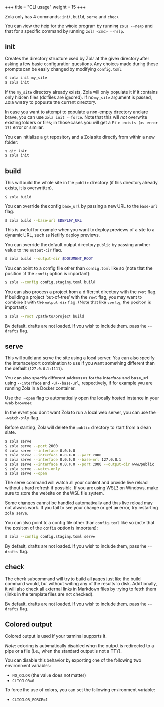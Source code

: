+++
title = "CLI usage"
weight = 15
+++

Zola only has 4 commands: `init`, `build`, `serve` and `check`.

You can view the help for the whole program by running `zola --help` and
that for a specific command by running `zola <cmd> --help`.

## init

Creates the directory structure used by Zola at the given directory after asking a few basic configuration questions.
Any choices made during these prompts can be easily changed by modifying `config.toml`.

```bash
$ zola init my_site
$ zola init
```

If the `my_site` directory already exists, Zola will only populate it if it contains only hidden files (dotfiles are ignored). If no `my_site` argument is passed, Zola will try to populate the current directory.

In case you want to attempt to populate a non-empty directory and are brave, you can use `zola init --force`. Note that this will _not_ overwrite existing folders or files; in those cases you will get a `File exists (os error 17)` error or similar.

You can initialize a git repository and a Zola site directly from within a new folder:

```bash
$ git init
$ zola init
```

## build

This will build the whole site in the `public` directory (if this directory already exists, it is overwritten).

```bash
$ zola build
```

You can override the config `base_url` by passing a new URL to the `base-url` flag.

```bash
$ zola build --base-url $DEPLOY_URL
```

This is useful for example when you want to deploy previews of a site to a dynamic URL, such as Netlify
deploy previews.

You can override the default output directory `public` by passing another value to the `output-dir` flag.

```bash
$ zola build --output-dir $DOCUMENT_ROOT
```

You can point to a config file other than `config.toml` like so (note that the position of the `config` option is important):

```bash
$ zola --config config.staging.toml build
```

You can also process a project from a different directory with the `root` flag. If building a project 'out-of-tree' with the `root` flag, you may want to combine it with the `output-dir` flag. (Note that like `config`, the position is important):
```bash
$ zola --root /path/to/project build
```

By default, drafts are not loaded. If you wish to include them, pass the `--drafts` flag.

## serve

This will build and serve the site using a local server. You can also specify
the interface/port combination to use if you want something different than the default (`127.0.0.1:1111`).

You can also specify different addresses for the interface and base_url using `--interface` and `-u`/`--base-url`, respectively, if for example you are running Zola in a Docker container.

Use the `--open` flag to automatically open the locally hosted instance in your
web browser.

In the event you don't want Zola to run a local web server, you can use the `--watch-only` flag.

Before starting, Zola will delete the `public` directory to start from a clean slate.

```bash
$ zola serve
$ zola serve --port 2000
$ zola serve --interface 0.0.0.0
$ zola serve --interface 0.0.0.0 --port 2000
$ zola serve --interface 0.0.0.0 --base-url 127.0.0.1
$ zola serve --interface 0.0.0.0 --port 2000 --output-dir www/public
$ zola serve --watch-only
$ zola serve --open
```

The serve command will watch all your content and provide live reload without
a hard refresh if possible. If you are using WSL2 on Windows, make sure to store the website on the WSL file system.

Some changes cannot be handled automatically and thus live reload may not always work. If you
fail to see your change or get an error, try restarting `zola serve`.

You can also point to a config file other than `config.toml` like so (note that the position of the `config` option is important):

```bash
$ zola --config config.staging.toml serve
```

By default, drafts are not loaded. If you wish to include them, pass the `--drafts` flag.

## check

The check subcommand will try to build all pages just like the build command would, but without writing any of the
results to disk. Additionally, it will also check all external links in Markdown files by trying to fetch
them (links in the template files are not checked).

By default, drafts are not loaded. If you wish to include them, pass the `--drafts` flag.

## Colored output

Colored output is used if your terminal supports it.

*Note*: coloring is automatically disabled when the output is redirected to a pipe or a file (i.e., when the standard output is not a TTY).

You can disable this behavior by exporting one of the following two environment variables:

- `NO_COLOR` (the value does not matter)
- `CLICOLOR=0`

To force the use of colors, you can set the following environment variable:

- `CLICOLOR_FORCE=1`
